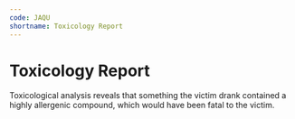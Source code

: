 ```yaml
---
code: JAQU
shortname: Toxicology Report
---
```


# Toxicology Report

Toxicological analysis reveals that something the victim drank contained a highly allergenic compound, which would have been fatal to the victim.
